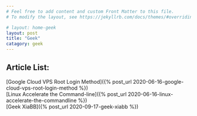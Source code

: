```yaml
---
# Feel free to add content and custom Front Matter to this file.
# To modify the layout, see https://jekyllrb.com/docs/themes/#overriding-theme-defaults

# layout: home-geek
layout: post
title: "Geek"
catagory: geek
---
```


## Article List:

[Google Cloud VPS Root Login Method]({% post_url 2020-06-16-google-cloud-vps-root-login-method %}) <br/>
[Linux Accelerate the Command-line]({% post_url 2020-06-16-linux-accelerate-the-commandline %}) <br/>
[Geek XiaBB]({% post_url 2020-09-17-geek-xiabb %}) <br/>